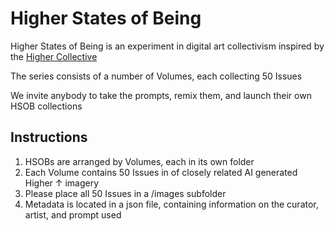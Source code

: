 # Higher States of Being
Higher States of Being is an experiment in digital art collectivism inspired by the [Higher Collective](https://www.higher.party/)

The series consists of a number of Volumes, each collecting 50 Issues

We invite anybody to take the prompts, remix them, and launch their own HSOB collections

## Instructions
1. HSOBs are arranged by Volumes, each in its own folder
2. Each Volume contains 50 Issues in of closely related AI generated Higher ↑ imagery
3. Please place all 50 Issues in a /images subfolder
4. Metadata is located in a json file, containing information on the curator, artist, and prompt used
